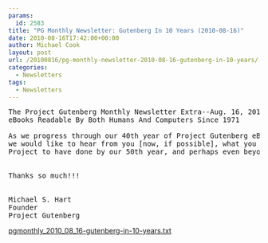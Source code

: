 ```yaml
---
params:
  id: 2583
title: "PG Monthly Newsletter: Gutenberg In 10 Years (2010-08-16)"
date: 2010-08-16T17:42:00+00:00
author: Michael Cook
layout: post
url: /20100816/pg-monthly-newsletter-2010-08-16-gutenberg-in-10-years/
categories:
  - Newsletters
tags:
  - Newsletters
---
```

<pre>The Project Gutenberg Monthly Newsletter Extra--Aug. 16, 2010
eBooks Readable By Both Humans And Computers Since 1971

As we progress through our 40th year of Project Gutenberg eBooks
we would like to hear from you [now, if possible], what you want
Project to have done by our 50th year, and perhaps even beyond.


Thanks so much!!!


Michael S. Hart
Founder
Project Gutenberg
</pre>

<a href="/nl_archives/2010/pgmonthly_2010_08_16-gutenberg-in-10-years.txt" target="_blank" rel="nofollow">pgmonthly_2010_08_16-gutenberg-in-10-years.txt</a>
